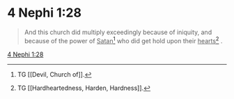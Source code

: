 # 4 Nephi 1:28

> And this church did multiply exceedingly because of iniquity, and because of the power of <u>Satan</u>[^a] who did get hold upon their <u>hearts</u>[^b] .

[4 Nephi 1:28](https://www.churchofjesuschrist.org/study/scriptures/bofm/4-ne/1?lang=eng&id=p28#p28)


[^a]: TG [[Devil, Church of]].
[^b]: TG [[Hardheartedness, Harden, Hardness]].
